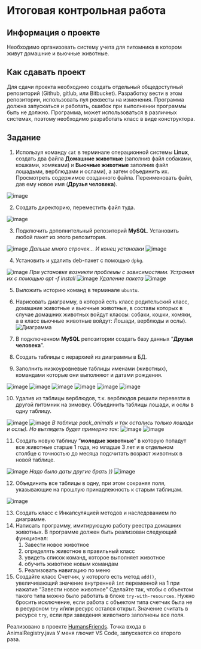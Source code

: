 # Итоговая контрольная работа
## Информация о проекте
Необходимо организовать систему учета для питомника в котором живут домашние и вьючные животные.
## Как сдавать проект
Для сдачи проекта необходимо создать отдельный общедоступный репозиторий (Github, gitlub, или Bitbucket). Разработку вести в этом репозитории, использовать пул реквесты на изменения. Программа должна запускаться и работать, ошибок при выполнении программы быть не должно. Программа, может использоваться в различных системах, поэтому необходимо разработать класс в виде конструктора.
## Задание
1. Используя команду `cat` в терминале операционной системы **Linux**, создать два файла **Домашние животные** (заполнив файл собаками, кошками, хомяками) и **Вьючные животные** заполнив файл лошадьми, верблюдами и ослами), а затем объединить их. Просмотреть содержимое созданного файла. Переименовать файл, дав ему новое имя (**Друзья человека**).

![image](https://github.com/Cerebelum/Final-control-specialization/assets/68476536/2c0c2c59-531e-4b77-84e0-58910e7984fa)

2. Создать директорию, переместить файл туда.

![image](https://github.com/Cerebelum/Final-control-specialization/assets/68476536/682eeeaf-0b01-4d32-b1be-9d1bcd48e03d)

3. Подключить дополнительный репозиторий **MySQL**. Установить любой пакет из этого репозитория.

![image](https://github.com/Cerebelum/Final-control-specialization/assets/68476536/c6321275-7489-45a6-a2d4-d0b6c1848fbd)
*Дальше много строчек…*
*И конец установки*
![image](https://github.com/Cerebelum/Final-control-specialization/assets/68476536/0096125a-46a8-441c-ab2b-0279ff3d6d72)

4. Установить и удалить deb-пакет с помощью `dpkg`.

![image](https://github.com/Cerebelum/Final-control-specialization/assets/68476536/58901cae-181c-4be1-948c-653016f3ecca)
*При установке возникли проблемы с зависимостями.*
*Устранил их с помощью apt -f install*
![image](https://github.com/Cerebelum/Final-control-specialization/assets/68476536/b6eb291c-badb-4d8a-9938-577536aa7b5c)
*Удаление пакета*
![image](https://github.com/Cerebelum/Final-control-specialization/assets/68476536/3d1df7d5-5667-4e87-baef-99fcf6b2f9ae)

5. Выложить историю команд в терминале `ubuntu`.
6. Нарисовать диаграмму, в которой есть класс родительский класс, домашние животные и вьючные животные, в составы которых в случае домашних животных войдут классы: собаки, кошки, хомяки, а в класс вьючные животные войдут: Лошади, верблюды и ослы).
![Диаграмма](https://github.com/Cerebelum/Final-control-specialization/assets/68476536/3165beaa-07df-4753-aa37-b4606b3d7a36)

7. В подключенном **MySQL** репозитории создать базу данных “**Друзья человека**”.
8. Создать таблицы с иерархией из диаграммы в БД.
9. Заполнить низкоуровневые таблицы именами (животных), командами которые они выполняют и датами рождения.

![image](https://github.com/Cerebelum/Final-control-specialization/assets/68476536/3a234232-1b22-4f92-84f4-f4b0c8ab2335)
![image](https://github.com/Cerebelum/Final-control-specialization/assets/68476536/bb7b5a3c-93db-4c58-9fd5-2ade3fe9a849)
![image](https://github.com/Cerebelum/Final-control-specialization/assets/68476536/5c41254b-70e1-4b94-b89d-e26eadfb245e)
![image](https://github.com/Cerebelum/Final-control-specialization/assets/68476536/6eb1f047-b70a-449d-9835-1d03f52ba1d4)
![image](https://github.com/Cerebelum/Final-control-specialization/assets/68476536/683b294c-283f-44b0-a623-c33cc4898484)
![image](https://github.com/Cerebelum/Final-control-specialization/assets/68476536/b519420c-8af5-4dbc-9cbf-9f1cf7fc6ca8)

10. Удалив из таблицы верблюдов, т.к. верблюдов решили перевезти в другой питомник на зимовку. Объединить таблицы лошади, и ослы в одну таблицу.

![image](https://github.com/Cerebelum/Final-control-specialization/assets/68476536/0c0aac76-3910-4293-a0b8-913230ca8f58)
![image](https://github.com/Cerebelum/Final-control-specialization/assets/68476536/9998badc-ae0e-4666-9800-35f7cd55dbee)
*В таблице pack_animals и так остались только лошади и ослы).*
*Но выглядеть будет примерно так:*
![image](https://github.com/Cerebelum/Final-control-specialization/assets/68476536/343ba309-cde0-49c6-8dea-c8a15f0bc4fb)
![image](https://github.com/Cerebelum/Final-control-specialization/assets/68476536/70ef8ee8-cf11-469b-a62f-96bc3f9ca85f)

11. Создать новую таблицу “**молодые животные**” в которую попадут все животные старше 1 года, но младше 3 лет и в отдельном столбце с точностью до месяца подсчитать возраст животных в новой таблице.

![image](https://github.com/Cerebelum/Final-control-specialization/assets/68476536/2a52cf19-381d-46bd-8881-2d35f874e4c3)
*Надо было даты другие брать ))*
![image](https://github.com/Cerebelum/Final-control-specialization/assets/68476536/71ea5454-3255-4448-8011-c50b3f7722eb)

12. Объединить все таблицы в одну, при этом сохраняя поля, указывающие на прошлую принадлежность к старым таблицам.

![image](https://github.com/Cerebelum/Final-control-specialization/assets/68476536/fdcd0fc1-114a-47f6-a2eb-7a108ef2eec4)

13. Создать класс с Инкапсуляцией методов и наследованием по диаграмме.
14. Написать программу, имитирующую работу реестра домашних животных. В программе должен быть реализован следующий функционал:
    1. Завести новое животное
    2. определять животное в правильный класс
    3. увидеть список команд, которое выполняет животное
    4. обучить животное новым командам
    5. Реализовать навигацию по меню
15. Создайте класс Счетчик, у которого есть метод `add()`, увеличивающий значение внутренней `int` переменной на 1 при нажатие “Завести новое животное” Сделайте так, чтобы с объектом такого типа можно было работать в блоке `try-with-resources`. Нужно бросить исключение, если работа с объектом типа счетчик была не в ресурсном `try` и/или ресурс остался открыт. Значение считать в ресурсе `try`, если при заведения животного заполнены все поля.

Реализовано в проекте [HumansFriends](https://github.com/Cerebelum/Final-control-specialization/tree/main/HumanFriends/src).
Точка входа в AnimalRegistry.java
У меня глючит VS Code, запускается со второго раза.
